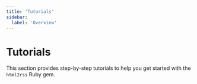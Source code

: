 ```yaml
---
title: 'Tutorials'
sidebar:
  label: 'Overview'
---
```


# Tutorials

This section provides step-by-step tutorials to help you get started with the `html2rss` Ruby gem.

